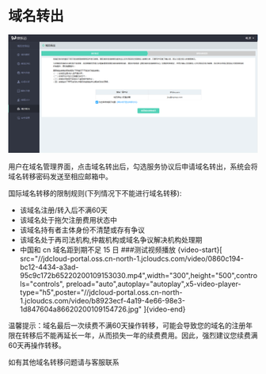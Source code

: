# 域名转出

![image](https://github.com/jdcloudcom/cn/blob/edit/documentation/Domain-Name-&-License/Image-Domain/zhuanchu1.png)

用户在域名管理界面，点击域名转出后，勾选服务协议后申请域名转出，系统会将域名转移密码发送至相应邮箱中。

国际域名转移的限制规则(下列情况下不能进行域名转移):
- 该域名注册/转入后不满60天
- 该域名处于拖欠注册费用状态中
- 该域名持有者主体身份不清楚或存有争议
- 该域名处于再司法机构,仲裁机构或域名争议解决机构处理期
- 中国和 cn 域名距到期不足 15 日
###测试视频播放
{video-start}[ src="//jdcloud-portal.oss.cn-north-1.jcloudcs.com/video/0860c194-bc12-4434-a3ad-95c9c172b65220200109153030.mp4",width="300",height="500",controls="controls", preload="auto",autoplay="autoplay",x5-video-player-type="h5",poster="//jdcloud-portal.oss.cn-north-1.jcloudcs.com/video/b8923ecf-4a19-4e66-98e3-1d847604a86620200109154726.jpg" ]{video-end}

温馨提示：域名最后一次续费不满60天操作转移，可能会导致您的域名的注册年限在转移后不能再延长一年，从而损失一年的续费费用。因此，强烈建议您续费满60天再操作转移。

如有其他域名转移问题请与客服联系

